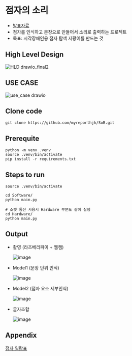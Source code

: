 # 점자의 소리
* [발표자료](https://docs.google.com/presentation/d/1WSleXYFF2FmuSL_zByKoB1HBIoQ587_Zn22ENmkoQBQ/edit?usp=sharing)
* 점자를 인식하고 문장으로 만들어서 소리로 출력하는 프로젝트
* 목표: 시각장애인용 점자 탐색 지팡이를 만드는 것

## High Level Design
![HLD drawio_final2](https://github.com/myreporthjh/SoB/assets/148738904/af0cd416-e2e8-4daa-af27-9030b0382c64)

## USE CASE
![use_case drawio](https://github.com/myreporthjh/SoB/assets/148738904/1c066193-9c47-4f00-b9b4-e904a14dce17)

## Clone code

```shell
git clone https://github.com/myreporthjh/SoB.git
```

## Prerequite

```shell
python -m venv .venv
source .venv/bin/activate
pip install -r requirements.txt
```

## Steps to run

```shell
source .venv/bin/activate

cd Software/
python main.py

# 소켓 통신 사용시 Hardware 부분도 같이 실행
cd Hardware/
python main.py
```

## Output
* 촬영 (라즈베리파이 + 웹캠)
  
  ![image](https://github.com/myreporthjh/SoB/assets/148738904/c22391ea-6a5c-4a52-9fc0-625cb4babc27)

* Model1 (문장 단위 인식)
  
  ![image](https://github.com/myreporthjh/SoB/assets/148738904/611d2c7d-24c1-44a1-b81d-aa5a4949b6c6)

* Model2 (점자 요소 세부인식)

  ![image](https://github.com/myreporthjh/SoB/assets/148738904/b173b04c-505b-4390-98d7-a47f901b8437)

* 글자조합

  ![image](https://github.com/myreporthjh/SoB/assets/148738904/f075f2f6-1ae9-4766-a0a7-dc408362919b)


## Appendix
[점자 일람표](http://www.hsb.or.kr/client/visually/visually2_7.asp)
